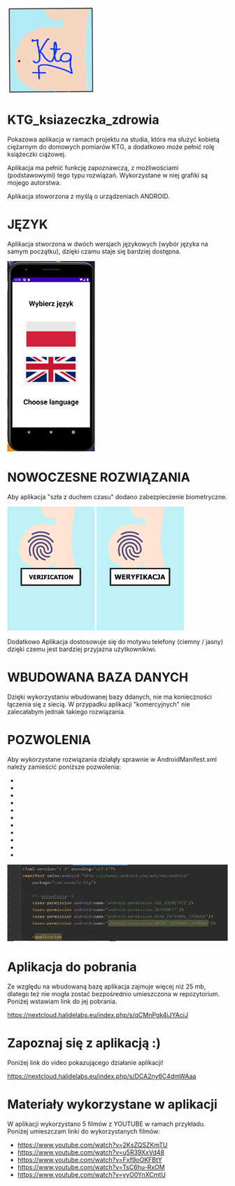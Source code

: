 <img src="https://github.com/AnnaShino/KTG_ksiazeczka_zdrowia/blob/main/logo.png" width="200">

# KTG_ksiazeczka_zdrowia

Pokazowa aplikacja w ramach projektu na studia, która ma służyć kobietą ciężarnym do domowych pomiarów KTG, a dodatkowo może pełnić rolę książeczki ciążowej.

Aplikacja ma pełnić funkcję zapoznawczą, z możliwościami (podstawowymi) tego typu rozwiązań. Wykorzystane w niej grafiki są mojego autorstwa.

Aplikacja stoworzona z myślą o urządzeniach ANDROID.

# JĘZYK

Aplikacja stworzona w dwóch wersjach językowych (wybór języka na samym początku), dzięki czamu staje się bardziej dostępna.

<img src="https://github.com/AnnaShino/KTG_ksiazeczka_zdrowia/blob/main/j%C4%99zyk.jpg" width="200">

# NOWOCZESNE ROZWIĄZANIA

Aby aplikacja "szła z duchem czasu" dodano zabezpieczenie biometryczne.

<img src="https://github.com/AnnaShino/KTG_ksiazeczka_zdrowia/blob/main/verification.png" width="200"> <img src="https://github.com/AnnaShino/KTG_ksiazeczka_zdrowia/blob/main/weryfikacja.png" width="200">

Dodatkowo Aplikacja dostosowuje się do motywu telefony (ciemny / jasny) dzięki czemu jest bardziej przyjazna użytkownikiwi.

# WBUDOWANA BAZA DANYCH

Dzięki wykorzystaniu wbudowanej bazy ddanych, nie ma konieczności łączenia się z siecią. W przypadku aplikacji "komercyjnych" nie zalecałabym jednak takiego rozwiązania.

# POZWOLENIA

Aby wykorzystane rozwiązania działąły sprawnie w AndroidManifest.xml należy zamieścić poniższe pozwolenia:
*   <uses-permission android:name="android.permission.BLUETOOTH" />
*   <uses-permission android:name="android.permission.BLUETOOTH_ADMIN" />
*   <uses-permission android:name="android.permission.USE_BIOMETRIC"/>
*   <uses-permission android:name="android.permission.INTERNET" />
*   <uses-permission android:name="android.permission.READ_EXTERNAL_STORAGE"/>
*   <uses-permission android:name="android.permission.WRITE_EXTERNAL_STORAGE" />
*   <uses-permission android:name="android.permission.RECORD_AUDIO"/>
*   <uses-permission android:name="android.permission.STORAGE"/>
*   <uses-permission android:name="android.permission.WAKE_LOCK" />
*   <uses-permission android:name="android.permission.MANAGE_EXTERNAL_STORAGE"/>
*   <uses-permission android:name="android.permission.ACCESS_MEDIA_LOCATION"/>

![pozwolenia](https://github.com/AnnaShino/KTG_ksiazeczka_zdrowia/blob/main/pozwolenia.jpg)

# Aplikacja do pobrania

Ze względu na wbudowaną bazę aplikacja zajmuje więcej niż 25 mb, dlatego też nie mogła zostać bezpośrednio umieszczona w repozytorium. Poniżej wstawiam link do jej pobrania.

https://nextcloud.halidelabs.eu/index.php/s/qCMnPgk4iJYAciJ

# Zapoznaj się z aplikacją :)

Poniżej link do video pokazującego działanie aplikacji!

https://nextcloud.halidelabs.eu/index.php/s/DCA2ny6C4dmWAaa

# Materiały wykorzystane w aplikacji

W aplikacji wykorzystano 5 filmów z YOUTUBE w ramach przykładu. Poniżej umieszczam linki do wykorzystanych filmów:
* https://www.youtube.com/watch?v=2KsZQSZKmTU
* https://www.youtube.com/watch?v=u5R39XxVd48
* https://www.youtube.com/watch?v=Fxf9oOKFBtY
* https://www.youtube.com/watch?v=TsC6hu-RxOM
* https://www.youtube.com/watch?v=yyO0YnXCmtU


